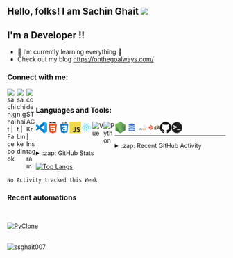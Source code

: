 ## Hello, folks! I am Sachin Ghait <img src="https://raw.githubusercontent.com/MartinHeinz/MartinHeinz/master/wave.gif" width="30px">

## I'm a Developer !!

- 🌱 I’m currently learning everything 🤣
- Check out my blog https://onthegoalways.com/

### Connect with me:

[<img align="left" alt="sachin.ghait | Facebook" width="22px" src="https://cdn.jsdelivr.net/npm/simple-icons@v3/icons/facebook.svg" />][facebook]

[<img align="left" alt="sachin.ghait | LinkedIn" width="22px" src="https://cdn.jsdelivr.net/npm/simple-icons@v3/icons/linkedin.svg" />][linkedin]

[<img align="left" alt="codeSTACKr | Instagram" width="22px" src="https://cdn.jsdelivr.net/npm/simple-icons@v3/icons/instagram.svg" />][instagram]
<br />

### Languages and Tools:

<img align="left" alt="Visual Studio Code" width="26px" src="https://raw.githubusercontent.com/github/explore/80688e429a7d4ef2fca1e82350fe8e3517d3494d/topics/visual-studio-code/visual-studio-code.png" />
<img align="left" alt="HTML5" width="26px" src="https://raw.githubusercontent.com/github/explore/80688e429a7d4ef2fca1e82350fe8e3517d3494d/topics/html/html.png" />
<img align="left" alt="CSS3" width="26px" src="https://raw.githubusercontent.com/github/explore/80688e429a7d4ef2fca1e82350fe8e3517d3494d/topics/css/css.png" />
<img align="left" alt="JavaScript" width="26px" src="https://raw.githubusercontent.com/github/explore/80688e429a7d4ef2fca1e82350fe8e3517d3494d/topics/javascript/javascript.png" />
<img align="left" alt="React" width="26px" src="https://raw.githubusercontent.com/github/explore/80688e429a7d4ef2fca1e82350fe8e3517d3494d/topics/react/react.png" />
<img align="left" alt="Vue" width="26px" src="https://camo.githubusercontent.com/728ce9f78c3139e76fa69925ad7cc502e32795d2/68747470733a2f2f7675656a732e6f72672f696d616765732f6c6f676f2e706e67" />
<img align="left" alt="Python" width="26px" src="https://avatars0.githubusercontent.com/u/1525981?s=200&v=4" />
<img align="left" alt="Node.js" width="26px" src="https://raw.githubusercontent.com/github/explore/80688e429a7d4ef2fca1e82350fe8e3517d3494d/topics/nodejs/nodejs.png" />
<img align="left" alt="SQL" width="26px" src="https://raw.githubusercontent.com/github/explore/80688e429a7d4ef2fca1e82350fe8e3517d3494d/topics/sql/sql.png" />
<img align="left" alt="MySQL" width="26px" src="https://raw.githubusercontent.com/github/explore/80688e429a7d4ef2fca1e82350fe8e3517d3494d/topics/mysql/mysql.png" />
<img align="left" alt="Git" width="26px" src="https://raw.githubusercontent.com/github/explore/80688e429a7d4ef2fca1e82350fe8e3517d3494d/topics/git/git.png" />
<img align="left" alt="GitHub" width="26px" src="https://raw.githubusercontent.com/github/explore/78df643247d429f6cc873026c0622819ad797942/topics/github/github.png" />
<img align="left" alt="Terminal" width="26px" src="https://raw.githubusercontent.com/github/explore/80688e429a7d4ef2fca1e82350fe8e3517d3494d/topics/terminal/terminal.png" />

<br/>

---

<details>
  <summary>:zap: Recent GitHub Activity</summary>
  
<!--START_SECTION:activity-->
1. 🗣 Commented on [#21](https://github.com/CodeDrills-CD/codedrills-recommender/issues/21) in [CodeDrills-CD/codedrills-recommender](https://github.com/CodeDrills-CD/codedrills-recommender)
2. 💪 Opened PR [#22](https://github.com/CodeDrills-CD/codedrills-recommender/pull/22) in [CodeDrills-CD/codedrills-recommender](https://github.com/CodeDrills-CD/codedrills-recommender)
3. 🗣 Commented on [#9](https://github.com/darkmatter18/dockerfile-archive/issues/9) in [darkmatter18/dockerfile-archive](https://github.com/darkmatter18/dockerfile-archive)
4. 💪 Opened PR [#9](https://github.com/darkmatter18/dockerfile-archive/pull/9) in [darkmatter18/dockerfile-archive](https://github.com/darkmatter18/dockerfile-archive)
<!--END_SECTION:activity-->

</details>

<details>
  <summary>:zap: GitHub Stats</summary>

  <img align="left" alt="Sachin Ghait's GitHub Stats" src="https://github-readme-stats.ssghait007.vercel.app/api?username=ssghait007&show_icons=true&hide_border=true" />

</details>

[![Top Langs](https://github-readme-stats.ssghait007.vercel.app/api/top-langs/?username=ssghait007&layout=compact)](https://github.com/ssghait007/pyclone)

<!--START_SECTION:waka-->
```text
No Activity tracked this Week
```
<!--END_SECTION:waka-->

[linkedin]: https://www.linkedin.com/in/sachin-ghait-02977794/
[facebook]: https://www.facebook.com/ssghait
[instagram]: https://www.instagram.com/sachin_ghait/

### Recent automations

<br />

[![PyClone](https://github-readme-stats.ssghait007.vercel.app/api/pin/?username=ssghait007&repo=pyclone&show_owner=true)](https://github.com/ssghait007/pyclone)

<br/>
<img src="https://komarev.com/ghpvc/?username=ssghait007" alt="ssghait007" />
